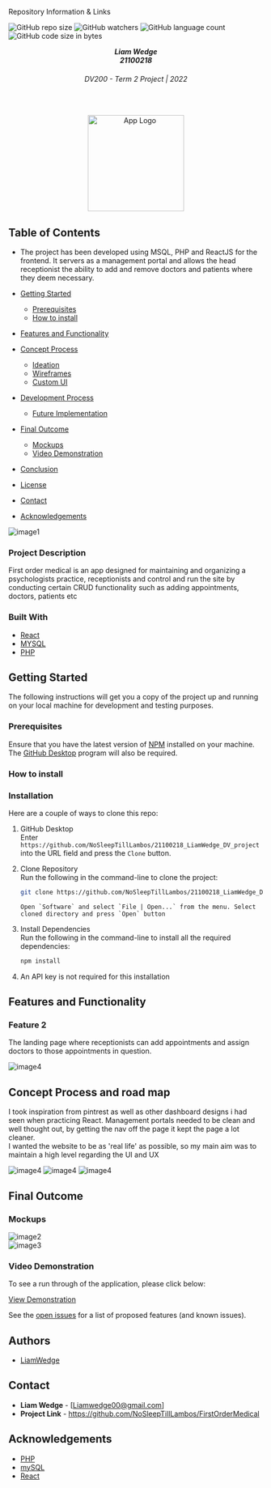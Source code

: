 Repository Information & Links
<br />

![GitHub repo size](https://img.shields.io/github/repo-size/MikeMaynard14/termoneexample)
![GitHub watchers](https://img.shields.io/github/watchers/MikeMaynard14/termoneexample)
![GitHub language count](https://img.shields.io/github/languages/count/MikeMaynard14/termoneexample)
![GitHub code size in bytes](https://img.shields.io/github/languages/code-size/MikeMaynard14/termoneexample)

<!-- HEADER SECTION -->
<h5 align="center" style="padding:0;margin:0;">Liam Wedge</h5>
<h5 align="center" style="padding:0;margin:0;">21100218</h5>
<h6 align="center">DV200 - Term 2 Project | 2022</h6>
</br>
<p align="center">
<img src="src/Assets/ProjectLogo1.png" alt="App Logo" width="190" height="190">
    
</p>
<!-- TABLE OF CONTENTS -->

## Table of Contents

- The project has been developed using MSQL, PHP and ReactJS for the frontend. It servers as a management portal and allows the head receptionist the ability to add and remove doctors and patients where they deem necessary.

- [Getting Started](#getting-started)
  - [Prerequisites](#prerequisites)
  - [How to install](#how-to-install)
- [Features and Functionality](#features-and-functionality)
- [Concept Process](#concept-process)
  - [Ideation](#ideation)
  - [Wireframes](#wireframes)
  - [Custom UI](#user-flow)
- [Development Process](#development-process)

  - [Future Implementation](#peer-reviews)

- [Final Outcome](#final-outcome)
  - [Mockups](#mockups)
  - [Video Demonstration](#video-demonstration)
- [Conclusion](#conclusion)
- [License](#license)
- [Contact](21100218@virtualwindow.co.za)
- [Acknowledgements](#acknowledgements)

<!-- header image of project -->

![image1](src/Assets/DisplayAllScreens.png)

### Project Description

First order medical is an app designed for maintaining and organizing a psychologists practice, receptionists and control and run the site by conducting certain CRUD functionality such as adding appointments, doctors, patients etc

### Built With

- [React](https://reactjs.org/)
- [MYSQL](https://dev.mysql.com/doc/)
- [PHP](https://www.php.net/docs.php)

<!-- GETTING STARTED -->
<!-- Make sure to add appropriate information about what pre requesite technologies the user would need and also the steps to install your project on their own machines -->

## Getting Started

The following instructions will get you a copy of the project up and running on your local machine for development and testing purposes.

### Prerequisites

Ensure that you have the latest version of [NPM](https://www.npmjs.com/) installed on your machine. The [GitHub Desktop](https://desktop.github.com/) program will also be required.

### How to install

### Installation

Here are a couple of ways to clone this repo:

1.  GitHub Desktop </br>
    Enter `https://github.com/NoSleepTillLambos/21100218_LiamWedge_DV_project` into the URL field and press the `Clone` button.

2.  Clone Repository </br>
    Run the following in the command-line to clone the project:

    ```sh
    git clone https://github.com/NoSleepTillLambos/21100218_LiamWedge_DV_project
    ```

        Open `Software` and select `File | Open...` from the menu. Select cloned directory and press `Open` button

3.  Install Dependencies </br>
    Run the following in the command-line to install all the required dependencies:

    ```sh
    npm install
    ```

4.  An API key is not required for this installation

## Features and Functionality

### Feature 2

The landing page where receptionists can add appointments and assign doctors to those appointments in question.

![image4](src/Assets/landing.png)

## Concept Process and road map

I took inspiration from pintrest as well as other dashboard designs i had seen when practicing React. Management portals needed to be
clean and well thought out, by getting the nav off the page it kept the page a lot cleaner.
<br/>
I wanted the website to be as 'real life' as possible, so my main aim was to maintain a high level regarding the UI and UX

![image4](src/Assets/wireframe1.png)
![image4](src/Assets/wireframe2.png)
![image4](src/Assets/wireframe3.png)

## Final Outcome

### Mockups

![image2](src/Assets/LoginPage.png)
<br>
![image3](src/Assets/registerPage.png)

<!-- VIDEO DEMONSTRATION -->

### Video Demonstration

To see a run through of the application, please click below:

[View Demonstration](https://drive.google.com/drive/folders/1bHFGq7nIGPdDqJGrCNNCiSqTUyPk-h7F)

See the [open issues](https://github.com/NoSleepTillLambos/FirstOrderMedical/issues) for a list of proposed features (and known issues).

<!-- AUTHORS -->

## Authors

- [LiamWedge](https://github.com/NoSleepTillLambos)

<!-- LICENSE -->

## Contact

- **Liam Wedge** - [Liamwedge00@gmail.com]
- **Project Link** - https://github.com/NoSleepTillLambos/FirstOrderMedical

<!-- ACKNOWLEDGEMENTS -->

## Acknowledgements

<!-- all resources that you used and Acknowledgements here -->

- [PHP](https://www.php.net/)
- [mySQL](https://www.mysql.com/)
- [React](https://reactjs.org/)
